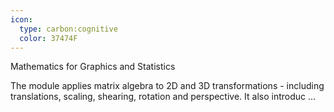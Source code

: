 ```yaml
---
icon:
  type: carbon:cognitive
  color: 37474F
---
```

Mathematics for Graphics and Statistics

The module applies matrix algebra to 2D and 3D transformations - including translations, scaling, shearing, rotation and perspective. It also introduc ... 
